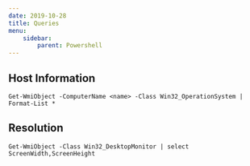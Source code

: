 ```yaml
---
date: 2019-10-28
title: Queries
menu:
    sidebar:
        parent: Powershell
---
```



## Host Information
```
Get-WmiObject -ComputerName <name> -Class Win32_OperationSystem | Format-List *
```


## Resolution
```
Get-WmiObject -Class Win32_DesktopMonitor | select ScreenWidth,ScreenHeight
```